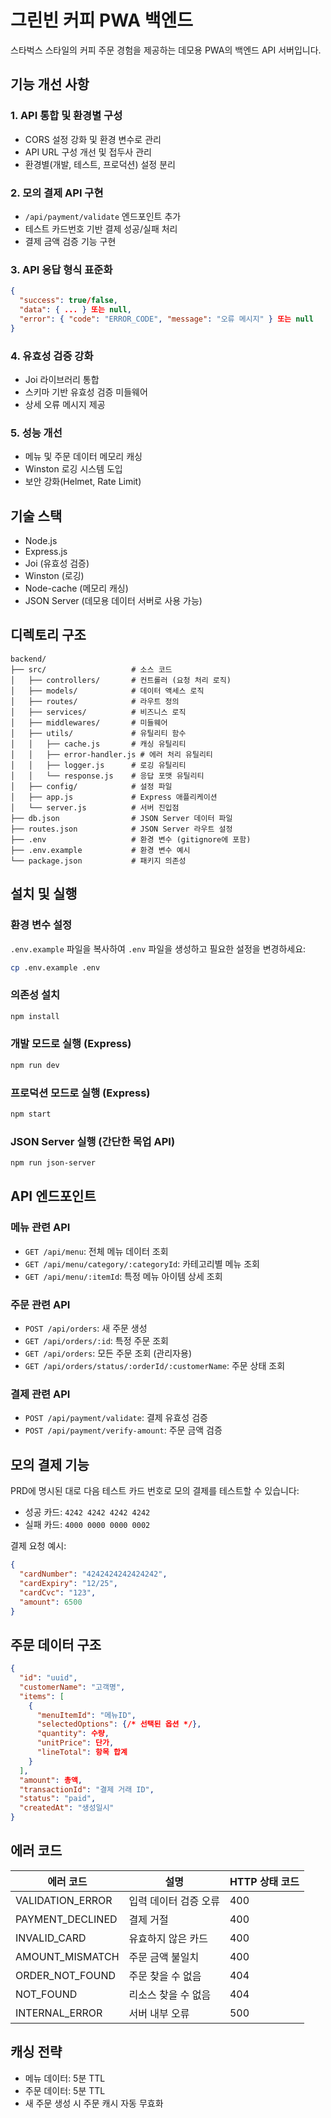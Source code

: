 # 그린빈 커피 PWA 백엔드

스타벅스 스타일의 커피 주문 경험을 제공하는 데모용 PWA의 백엔드 API 서버입니다.

## 기능 개선 사항

### 1. API 통합 및 환경별 구성
- CORS 설정 강화 및 환경 변수로 관리
- API URL 구성 개선 및 접두사 관리
- 환경별(개발, 테스트, 프로덕션) 설정 분리

### 2. 모의 결제 API 구현
- `/api/payment/validate` 엔드포인트 추가
- 테스트 카드번호 기반 결제 성공/실패 처리
- 결제 금액 검증 기능 구현

### 3. API 응답 형식 표준화
```json
{
  "success": true/false,
  "data": { ... } 또는 null,
  "error": { "code": "ERROR_CODE", "message": "오류 메시지" } 또는 null
}
```

### 4. 유효성 검증 강화
- Joi 라이브러리 통합
- 스키마 기반 유효성 검증 미들웨어
- 상세 오류 메시지 제공

### 5. 성능 개선
- 메뉴 및 주문 데이터 메모리 캐싱
- Winston 로깅 시스템 도입
- 보안 강화(Helmet, Rate Limit)

## 기술 스택

- Node.js
- Express.js
- Joi (유효성 검증)
- Winston (로깅)
- Node-cache (메모리 캐싱)
- JSON Server (데모용 데이터 서버로 사용 가능)

## 디렉토리 구조

```
backend/
├── src/                   # 소스 코드
│   ├── controllers/       # 컨트롤러 (요청 처리 로직)
│   ├── models/            # 데이터 액세스 로직
│   ├── routes/            # 라우트 정의
│   ├── services/          # 비즈니스 로직
│   ├── middlewares/       # 미들웨어
│   ├── utils/             # 유틸리티 함수
│   │   ├── cache.js       # 캐싱 유틸리티
│   │   ├── error-handler.js # 에러 처리 유틸리티
│   │   ├── logger.js      # 로깅 유틸리티
│   │   └── response.js    # 응답 포맷 유틸리티
│   ├── config/            # 설정 파일
│   ├── app.js             # Express 애플리케이션
│   └── server.js          # 서버 진입점
├── db.json                # JSON Server 데이터 파일
├── routes.json            # JSON Server 라우트 설정
├── .env                   # 환경 변수 (gitignore에 포함)
├── .env.example           # 환경 변수 예시
└── package.json           # 패키지 의존성
```

## 설치 및 실행

### 환경 변수 설정

`.env.example` 파일을 복사하여 `.env` 파일을 생성하고 필요한 설정을 변경하세요:

```bash
cp .env.example .env
```

### 의존성 설치

```bash
npm install
```

### 개발 모드로 실행 (Express)

```bash
npm run dev
```

### 프로덕션 모드로 실행 (Express)

```bash
npm start
```

### JSON Server 실행 (간단한 목업 API)

```bash
npm run json-server
```

## API 엔드포인트

### 메뉴 관련 API

- `GET /api/menu`: 전체 메뉴 데이터 조회
- `GET /api/menu/category/:categoryId`: 카테고리별 메뉴 조회
- `GET /api/menu/:itemId`: 특정 메뉴 아이템 상세 조회

### 주문 관련 API

- `POST /api/orders`: 새 주문 생성
- `GET /api/orders/:id`: 특정 주문 조회
- `GET /api/orders`: 모든 주문 조회 (관리자용)
- `GET /api/orders/status/:orderId/:customerName`: 주문 상태 조회

### 결제 관련 API

- `POST /api/payment/validate`: 결제 유효성 검증
- `POST /api/payment/verify-amount`: 주문 금액 검증

## 모의 결제 기능

PRD에 명시된 대로 다음 테스트 카드 번호로 모의 결제를 테스트할 수 있습니다:

- 성공 카드: `4242 4242 4242 4242`
- 실패 카드: `4000 0000 0000 0002`

결제 요청 예시:

```json
{
  "cardNumber": "4242424242424242",
  "cardExpiry": "12/25",
  "cardCvc": "123",
  "amount": 6500
}
```

## 주문 데이터 구조

```json
{
  "id": "uuid",
  "customerName": "고객명",
  "items": [
    {
      "menuItemId": "메뉴ID",
      "selectedOptions": {/* 선택된 옵션 */},
      "quantity": 수량,
      "unitPrice": 단가,
      "lineTotal": 항목 합계
    }
  ],
  "amount": 총액,
  "transactionId": "결제 거래 ID",
  "status": "paid",
  "createdAt": "생성일시"
}
```

## 에러 코드

| 에러 코드 | 설명 | HTTP 상태 코드 |
|-----------|------|----------------|
| VALIDATION_ERROR | 입력 데이터 검증 오류 | 400 |
| PAYMENT_DECLINED | 결제 거절 | 400 |
| INVALID_CARD | 유효하지 않은 카드 | 400 |
| AMOUNT_MISMATCH | 주문 금액 불일치 | 400 |
| ORDER_NOT_FOUND | 주문 찾을 수 없음 | 404 |
| NOT_FOUND | 리소스 찾을 수 없음 | 404 |
| INTERNAL_ERROR | 서버 내부 오류 | 500 |

## 캐싱 전략

- 메뉴 데이터: 5분 TTL
- 주문 데이터: 5분 TTL
- 새 주문 생성 시 주문 캐시 자동 무효화